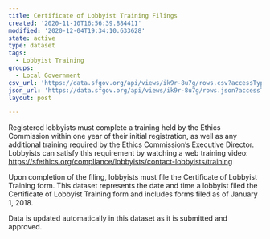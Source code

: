 ```yaml
---
title: Certificate of Lobbyist Training Filings
created: '2020-11-10T16:56:39.884411'
modified: '2020-12-04T19:34:10.633628'
state: active
type: dataset
tags:
  - Lobbyist Training
groups:
  - Local Government
csv_url: 'https://data.sfgov.org/api/views/ik9r-8u7g/rows.csv?accessType=DOWNLOAD'
json_url: 'https://data.sfgov.org/api/views/ik9r-8u7g/rows.json?accessType=DOWNLOAD'
layout: post

---
```

Registered lobbyists must complete a training held by the Ethics Commission within one year of their initial registration, as well as any additional training required by the Ethics Commission’s Executive Director. Lobbyists can satisfy this requirement by watching a web training video: https://sfethics.org/compliance/lobbyists/contact-lobbyists/training

Upon completion of the filing, lobbyists must file the Certificate of Lobbyist Training form. This dataset represents the date and time a lobbyist filed the Certificate of Lobbyist Training form and includes forms filed as of January 1, 2018.

Data is updated automatically in this dataset as it is submitted and approved.
